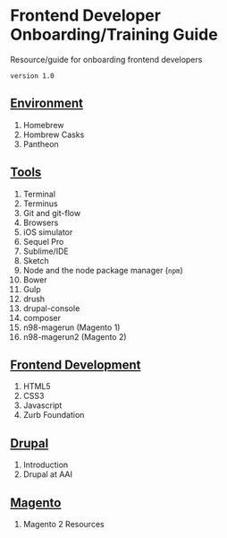 # Frontend Developer Onboarding/Training Guide
Resource/guide for onboarding frontend developers

`version 1.0`

## [Environment](https://github.com/augustash/frontend-guide/blob/master/environment.md)

1. Homebrew
2. Hombrew Casks
3. Pantheon


## [Tools](https://github.com/augustash/frontend-guide/blob/master/tools.md)

1. Terminal
2. Terminus
3. Git and git-flow
4. Browsers
5. iOS simulator
6. Sequel Pro
7. Sublime/IDE
8. Sketch
9. Node and the node package manager (`npm`)
10. Bower
11. Gulp
12. drush
13. drupal-console
14. composer
15. n98-magerun (Magento 1)
16. n98-magerun2 (Magento 2)


## [Frontend Development](https://github.com/augustash/frontend-guide/blob/master/frontend.md)

1. HTML5
2. CSS3
4. Javascript
5. Zurb Foundation


## [Drupal](https://github.com/augustash/frontend-guide/blob/master/drupal.md)

1. Introduction
2. Drupal at AAI


## [Magento](https://github.com/augustash/frontend-guide/blob/master/magento.md)

1. Magento 2 Resources
